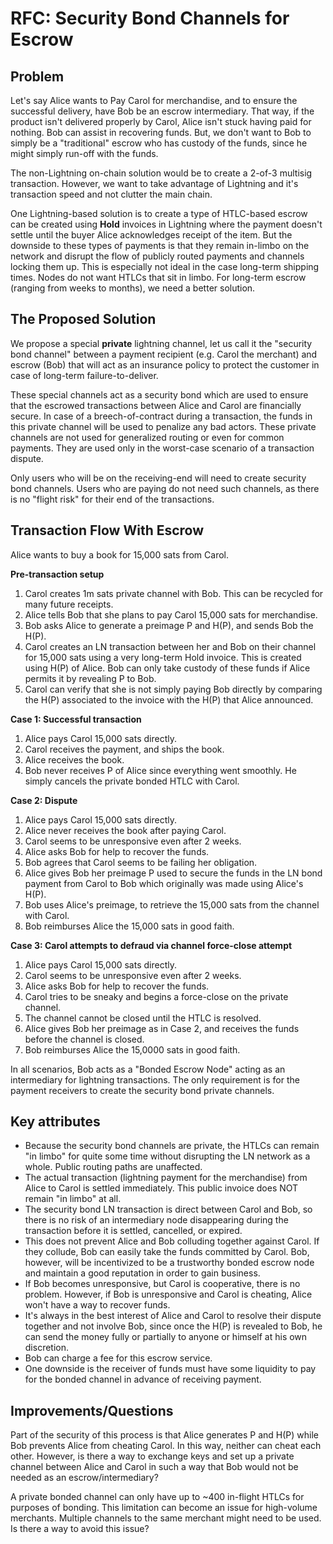 # RFC: Security Bond Channels for Escrow

## Problem

Let's say Alice wants to Pay Carol for merchandise, and to ensure the successful delivery, have Bob be an escrow intermediary.  That way, if the product isn't delivered properly by Carol, Alice isn't stuck having paid for nothing. Bob can assist in recovering funds. But, we don't want to Bob to simply be a "traditional" escrow who has custody of the funds, since he might simply run-off with the funds.

The non-Lightning on-chain solution would be to create a 2-of-3 multisig transaction. However, we want to take advantage of Lightning and it's transaction speed and not clutter the main chain.

One Lightning-based solution is to create a type of HTLC-based escrow can be created using **Hold** invoices in Lightning where the payment doesn't settle until the buyer Alice acknowledges receipt of the item. But the downside to these types of payments is that they remain in-limbo on the network and disrupt the flow of publicly routed payments and channels locking them up. This is especially not ideal in the case long-term shipping times. Nodes do not want HTLCs that sit in limbo. For long-term escrow (ranging from weeks to months), we need a better solution.

## The Proposed Solution

We propose a special **private** lightning channel, let us call it the "security bond channel" between a payment recipient (e.g. Carol the merchant) and escrow (Bob) that will act as an insurance policy to protect the customer in case of long-term failure-to-deliver. 

These special channels act as a security bond which are used to ensure that the escrowed transactions between Alice and Carol are financially secure. In case of a breech-of-contract during a transaction, the funds in this private channel will be used to penalize any bad actors. These private channels are not used for generalized routing or even for common payments. They are used only in the worst-case scenario of a transaction dispute.

Only users who will be on the receiving-end will need to create security bond channels. Users  who are paying do not need such channels, as there is no "flight risk" for their end of the transactions. 

## Transaction Flow With Escrow

Alice wants to buy a book for 15,000 sats from Carol.

**Pre-transaction setup**

1. Carol creates 1m sats private channel with Bob. This can be recycled for many future receipts.
1. Alice tells Bob that she plans to pay Carol 15,000 sats for merchandise.
1. Bob asks Alice to generate a preimage P and H(P), and sends Bob the H(P).
1. Carol creates an LN transaction between her and Bob on their channel for 15,000 sats using a very long-term Hold invoice. This is created using H(P) of Alice. Bob can only take custody of these funds if Alice permits it by revealing P to Bob.
1. Carol can verify that she is not simply paying Bob directly by comparing the H(P) associated to the invoice with the H(P) that Alice announced.

**Case 1: Successful transaction**

1. Alice pays Carol 15,000 sats directly. 
1. Carol receives the payment, and ships the book.
1. Alice receives the book.
1. Bob never receives P of Alice since everything went smoothly. He simply cancels the private bonded HTLC with Carol.

**Case 2: Dispute**

1. Alice pays Carol 15,000 sats directly. 
1. Alice never receives the book after paying Carol.
1. Carol seems to be unresponsive even after 2 weeks.
1. Alice asks Bob for help to recover the funds.
1. Bob agrees that Carol seems to be failing her obligation.
1. Alice gives Bob her preimage P used to secure the funds in the LN bond payment from Carol to Bob which originally was made using Alice's H(P).
1. Bob uses Alice's preimage, to retrieve the 15,000 sats from the channel with Carol.
1. Bob reimburses Alice the 15,000 sats in good faith.

**Case 3: Carol attempts to defraud via channel force-close attempt**

1. Alice pays Carol 15,000 sats directly. 
1. Carol seems to be unresponsive even after 2 weeks.
1. Alice asks Bob for help to recover the funds.
1. Carol tries to be sneaky and begins a force-close on the private channel.
1. The channel cannot be closed until the HTLC is resolved.
1. Alice gives Bob her preimage as in Case 2, and receives the funds before the channel is closed.
1. Bob reimburses Alice the 15,0000 sats in good faith.

In all scenarios, Bob acts as a "Bonded Escrow Node" acting as an intermediary for lightning transactions. The only requirement is for the payment receivers to create the security bond private channels.

## Key attributes

- Because the security bond channels are private, the HTLCs can remain "in limbo" for quite some time without disrupting the LN network as a whole. Public routing paths are unaffected.
- The actual transaction (lightning payment for the merchandise) from Alice to Carol is settled immediately. This public invoice does NOT remain "in limbo" at all.
- The security bond LN transaction is direct between Carol and Bob, so there is no risk of an intermediary node disappearing during the transaction before it is settled, cancelled, or expired.
- This does not prevent Alice and Bob colluding together against Carol. If they collude, Bob can easily take the funds committed by Carol. Bob, however, will be incentivized to be a trustworthy bonded escrow node and maintain a good reputation in order to gain business.
- If Bob becomes unresponsive, but Carol is cooperative, there is no problem. However, if Bob is unresponsive and Carol is cheating, Alice won't have a way to recover funds.
- It's always in the best interest of Alice and Carol to resolve their dispute together and not involve Bob, since once the H(P) is revealed to Bob, he can send the money fully or partially to anyone or himself at his own discretion.
- Bob can charge a fee for this escrow service.
- One downside is the receiver of funds must have some liquidity to pay for the bonded channel in advance of receiving payment.

## Improvements/Questions

Part of the security of this process is that Alice generates P and H(P) while Bob prevents Alice from cheating Carol. In this way, neither can cheat each other. However, is there a way to exchange keys and set up a private channel between Alice and Carol in such a way that Bob would not be needed as an escrow/intermediary?

A private bonded channel can only have up to ~400 in-flight HTLCs for purposes of bonding. This limitation can become an issue for high-volume merchants. Multiple channels to the same merchant might need to be used. Is there a way to avoid this issue?
